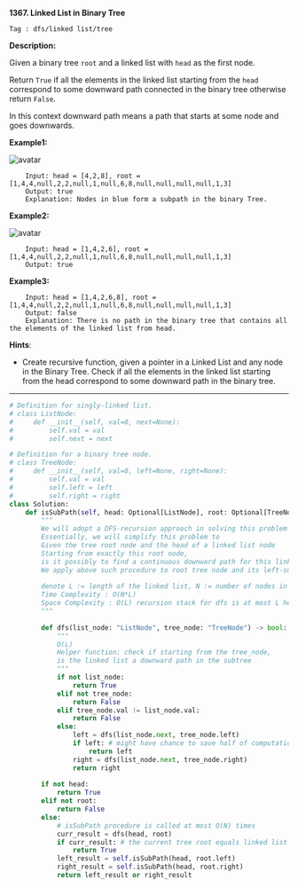 **1367. Linked List in Binary Tree**

```Tag : dfs/linked list/tree```

**Description:**

Given a binary tree ```root``` and a linked list with ```head``` as the first node. 

Return ```True``` if all the elements in the linked list starting from the ```head``` correspond to some downward path connected in the binary tree otherwise return ```False```.

In this context downward path means a path that starts at some node and goes downwards.

**Example1:**

![avatar](Fig/1367-E1.png)

        Input: head = [4,2,8], root = [1,4,4,null,2,2,null,1,null,6,8,null,null,null,null,1,3]
        Output: true
        Explanation: Nodes in blue form a subpath in the binary Tree.  

**Example2:**

![avatar](Fig/1367-E2.png)

        Input: head = [1,4,2,6], root = [1,4,4,null,2,2,null,1,null,6,8,null,null,null,null,1,3]
        Output: true

**Example3:**

        Input: head = [1,4,2,6,8], root = [1,4,4,null,2,2,null,1,null,6,8,null,null,null,null,1,3]
        Output: false
        Explanation: There is no path in the binary tree that contains all the elements of the linked list from head.

**Hints**:

+ Create recursive function, given a pointer in a Linked List and any node in the Binary Tree. Check if all the elements in the linked list starting from the head correspond to some downward path in the binary tree.

-----------

```python
# Definition for singly-linked list.
# class ListNode:
#     def __init__(self, val=0, next=None):
#         self.val = val
#         self.next = next

# Definition for a binary tree node.
# class TreeNode:
#     def __init__(self, val=0, left=None, right=None):
#         self.val = val
#         self.left = left
#         self.right = right
class Solution:
    def isSubPath(self, head: Optional[ListNode], root: Optional[TreeNode]) -> bool:
        """
        We will adopt a DFS-recursion approach in solving this problem
        Essentially, we will simplify this problem to
        Given the tree root node and the head of a linked list node
        Starting from exactly this root node, 
        is it possibly to find a continuous downward path for this linked list
        We apply above such procedure to root tree node and its left-subtree & right-subtree recursively
        
        denote L := length of the linked list, N := number of nodes in this binary tree
        Time Complexity : O(N*L)
        Space Complexity : O(L) recursion stack for dfs is at most L height
        """
        
        def dfs(list_node: "ListNode", tree_node: "TreeNode") -> bool:
            """
            O(L)
            Helper function: check if starting from the tree_node, 
            is the linked list a downward path in the subtree
            """
            if not list_node:
                return True
            elif not tree_node:
                return False
            elif tree_node.val != list_node.val:
                return False
            else:
                left = dfs(list_node.next, tree_node.left)
                if left: # might have chance to save half of computations
                    return left
                right = dfs(list_node.next, tree_node.right)
                return right
            
        if not head:
            return True
        elif not root:
            return False
        else:
            # isSubPath procedure is called at most O(N) times
            curr_result = dfs(head, root)
            if curr_result: # the current tree root equals linked list head
                return True
            left_result = self.isSubPath(head, root.left)
            right_result = self.isSubPath(head, root.right)
            return left_result or right_result
```


